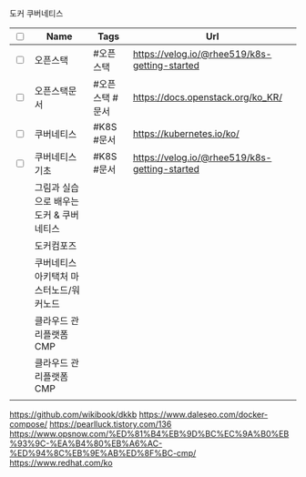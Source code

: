 도커 쿠버네티스 

| <input type="checkbox"/> | Name                                     | Tags            | Url                                           |
| ------------------------ | ---------------------------------------- | --------------- | --------------------------------------------- |
| <input type="checkbox"/> | 오픈스택                                 | #오픈스택       | https://velog.io/@rhee519/k8s-getting-started |
| <input type="checkbox"/> | 오픈스택문서                             | #오픈스택 #문서 | https://docs.openstack.org/ko_KR/             |
| <input type="checkbox"/> | 쿠버네티스                               | #K8S #문서      | https://kubernetes.io/ko/                     |
| <input type="checkbox"/> | 쿠버네티스 기초                          | #K8S  #문서     | https://velog.io/@rhee519/k8s-getting-started |
|                          | 그림과 실습으로 배우는 도커 & 쿠버네티스 |                 |                                               |
|                          | 도커컴포즈                               |                 |                                               |
|                          | 쿠버네티스 아키택처 마스터노드/워커노드  |                 |                                               |
|                          | 클라우드 관리플랫폼 CMP                  |                 |                                               |
|                          | 클라우드 관리플랫폼 CMP                  |                 |                                               |
|                          |                                          |                 |                                               |









https://github.com/wikibook/dkkb
https://www.daleseo.com/docker-compose/
https://pearlluck.tistory.com/136
https://www.opsnow.com/%ED%81%B4%EB%9D%BC%EC%9A%B0%EB%93%9C-%EA%B4%80%EB%A6%AC-%ED%94%8C%EB%9E%AB%ED%8F%BC-cmp/
https://www.redhat.com/ko